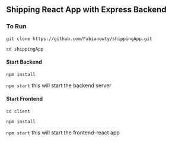 ## Shipping React App with Express Backend

### To Run

```git clone https://github.com/Fabianowty/shippingApp.git```

```cd shippingApp```

#### Start Backend

```npm install```

```npm start``` this will start the backend server

#### Start Frontend

```cd client```

```npm install```

```npm start``` this will start the frontend-react app

